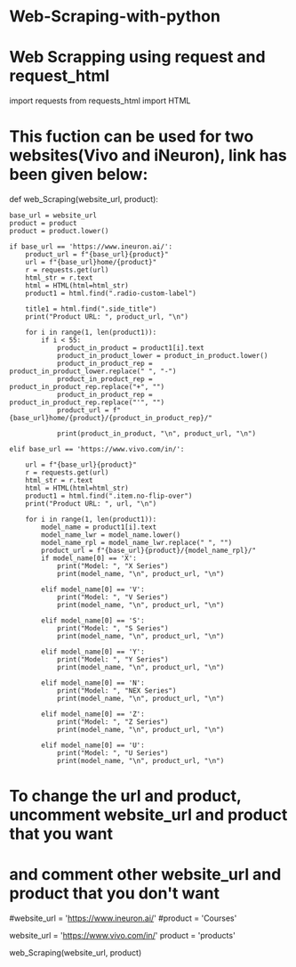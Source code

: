 # Web-Scraping-with-python
# Web Scrapping using request and request_html

import requests
from requests_html import HTML

# This fuction can be used for two websites(Vivo and iNeuron), link has been given below:

def web_Scraping(website_url, product):

    base_url = website_url
    product = product
    product = product.lower()

    if base_url == 'https://www.ineuron.ai/':
        product_url = f"{base_url}{product}"
        url = f"{base_url}home/{product}"
        r = requests.get(url)
        html_str = r.text
        html = HTML(html=html_str)
        product1 = html.find(".radio-custom-label")

        title1 = html.find(".side_title")
        print("Product URL: ", product_url, "\n")

        for i in range(1, len(product1)):
            if i < 55:
                product_in_product = product1[i].text
                product_in_product_lower = product_in_product.lower()
                product_in_product_rep = product_in_product_lower.replace(" ", "-")
                product_in_product_rep = product_in_product_rep.replace("+", "")
                product_in_product_rep = product_in_product_rep.replace("'", "")
                product_url = f"{base_url}home/{product}/{product_in_product_rep}/"

                print(product_in_product, "\n", product_url, "\n")

    elif base_url == 'https://www.vivo.com/in/':

        url = f"{base_url}{product}"
        r = requests.get(url)
        html_str = r.text
        html = HTML(html=html_str)
        product1 = html.find(".item.no-flip-over")
        print("Product URL: ", url, "\n")

        for i in range(1, len(product1)):
            model_name = product1[i].text
            model_name_lwr = model_name.lower()
            model_name_rpl = model_name_lwr.replace(" ", "")
            product_url = f"{base_url}{product}/{model_name_rpl}/"
            if model_name[0] == 'X':
                print("Model: ", "X Series")
                print(model_name, "\n", product_url, "\n")

            elif model_name[0] == 'V':
                print("Model: ", "V Series")
                print(model_name, "\n", product_url, "\n")

            elif model_name[0] == 'S':
                print("Model: ", "S Series")
                print(model_name, "\n", product_url, "\n")

            elif model_name[0] == 'Y':
                print("Model: ", "Y Series")
                print(model_name, "\n", product_url, "\n")

            elif model_name[0] == 'N':
                print("Model: ", "NEX Series")
                print(model_name, "\n", product_url, "\n")

            elif model_name[0] == 'Z':
                print("Model: ", "Z Series")
                print(model_name, "\n", product_url, "\n")

            elif model_name[0] == 'U':
                print("Model: ", "U Series")
                print(model_name, "\n", product_url, "\n")


# To change the url and product, uncomment website_url and product that you want
# and comment other website_url and product that you don't want

#website_url = 'https://www.ineuron.ai/'
#product = 'Courses'

website_url = 'https://www.vivo.com/in/'
product = 'products'

web_Scraping(website_url, product)
